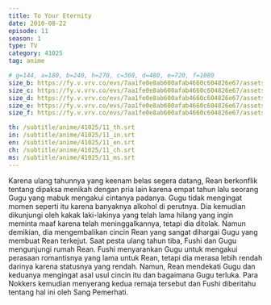 ```yaml
---
title: To Your Eternity
date: 2010-08-22
episode: 11
season: 1
type: TV
category: 41025
tag: anime

# g=144, a=180, b=240, h=270, c=360, d=480, e=720, f=1080
size_b: https://fy.v.vrv.co/evs/7aa1fe0e8ab600afab4660c604826e67/assets/84e8bfa07ad858b5e0b7fbb297bf80d5_4092067.mp4
size_c: https://fy.v.vrv.co/evs/7aa1fe0e8ab600afab4660c604826e67/assets/84e8bfa07ad858b5e0b7fbb297bf80d5_4092066.mp4
size_d: https://fy.v.vrv.co/evs/7aa1fe0e8ab600afab4660c604826e67/assets/84e8bfa07ad858b5e0b7fbb297bf80d5_4092068.mp4
size_e: https://fy.v.vrv.co/evs/7aa1fe0e8ab600afab4660c604826e67/assets/84e8bfa07ad858b5e0b7fbb297bf80d5_4092069.mp4
size_f: https://fy.v.vrv.co/evs/7aa1fe0e8ab600afab4660c604826e67/assets/84e8bfa07ad858b5e0b7fbb297bf80d5_4092070.mp4

th: /subtitle/anime/41025/11_th.srt
in: /subtitle/anime/41025/11_in.srt
en: /subtitle/anime/41025/11_en.srt
ch: /subtitle/anime/41025/11_ch.srt
ms: /subtitle/anime/41025/11_ms.srt
---
```

Karena ulang tahunnya yang keenam belas segera datang, Rean berkonflik tentang dipaksa menikah dengan pria lain karena empat tahun lalu seorang Gugu yang mabuk mengakui cintanya padanya. Gugu tidak mengingat momen seperti itu karena banyaknya alkohol di perutnya. Dia kemudian dikunjungi oleh kakak laki-lakinya yang telah lama hilang yang ingin meminta maaf karena telah meninggalkannya, tetapi dia ditolak. Namun demikian, dia mengembalikan cincin Rean yang sangat dihargai Gugu yang membuat Rean terkejut. Saat pesta ulang tahun tiba, Fushi dan Gugu mengunjungi rumah Rean. Fushi menyarankan Gugu untuk mengakui perasaan romantisnya yang lama untuk Rean, tetapi dia merasa lebih rendah darinya karena statusnya yang rendah. Namun, Rean mendekati Gugu dan keduanya mengingat asal usul cincin itu dan bagaimana Gugu terluka. Para Nokkers kemudian menyerang kedua remaja tersebut dan Fushi diberitahu tentang hal ini oleh Sang Pemerhati.
